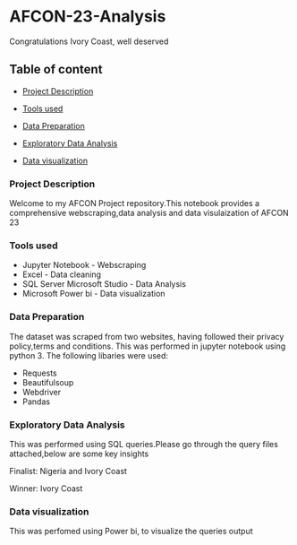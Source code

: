 # AFCON-23-Analysis
Congratulations Ivory Coast, well deserved 


## Table of content
- [Project Description](#project-description)

- [Tools used](#tools-used)

- [Data Preparation](#data-preparation)

- [Exploratory Data Analysis](#exploratory-data-analysis)
- [Data visualization](#data-visualization)

### Project Description
Welcome to my AFCON Project repository.This notebook provides a comprehensive webscraping,data analysis and data visulaization of AFCON 23

### Tools used
-  Jupyter Notebook - Webscraping
-  Excel - Data cleaning
-  SQL Server Microsoft Studio - Data Analysis
-  Microsoft Power bi - Data visualization

### Data Preparation
The dataset was scraped from two websites, having followed their privacy policy,terms and conditions.
This was performed in jupyter notebook using python 3.
The following libaries were used:
-   Requests
-   Beautifulsoup
-   Webdriver
-   Pandas

### Exploratory Data Analysis
This was performed using SQL queries.Please go through the query files attached,below are some key insights

Finalist: Nigeria and Ivory Coast

Winner: Ivory Coast


### Data visualization
This was perfomed using Power bi, to visualize the queries output
